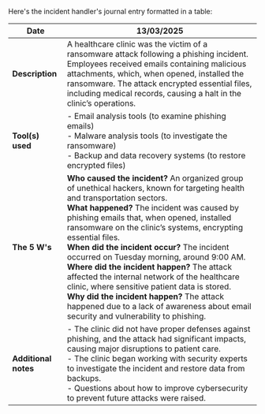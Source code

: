 Here's the incident handler's journal entry formatted in a table:

| **Date**           | **13/03/2025**                                                                                             |
|--------------------|------------------------------------------------------------------------------------------------------------|
| **Description**     | A healthcare clinic was the victim of a ransomware attack following a phishing incident. Employees received emails containing malicious attachments, which, when opened, installed the ransomware. The attack encrypted essential files, including medical records, causing a halt in the clinic’s operations. |
| **Tool(s) used**    | - Email analysis tools (to examine phishing emails) <br> - Malware analysis tools (to investigate the ransomware) <br> - Backup and data recovery systems (to restore encrypted files) |
| **The 5 W's**       | **Who caused the incident?** An organized group of unethical hackers, known for targeting health and transportation sectors. <br> **What happened?** The incident was caused by phishing emails that, when opened, installed ransomware on the clinic’s systems, encrypting essential files. <br> **When did the incident occur?** The incident occurred on Tuesday morning, around 9:00 AM. <br> **Where did the incident happen?** The attack affected the internal network of the healthcare clinic, where sensitive patient data is stored. <br> **Why did the incident happen?** The attack happened due to a lack of awareness about email security and vulnerability to phishing. |
| **Additional notes**| - The clinic did not have proper defenses against phishing, and the attack had significant impacts, causing major disruptions to patient care. <br> - The clinic began working with security experts to investigate the incident and restore data from backups. <br> - Questions about how to improve cybersecurity to prevent future attacks were raised. |
